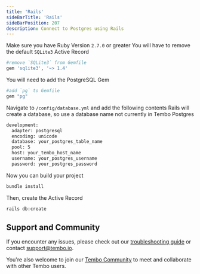 ```yaml
---
title: 'Rails'
sideBarTitle: 'Rails'
sideBarPosition: 207
description: Connect to Postgres using Rails
---
```


Make sure you have Ruby Version `2.7.0` or greater
You will have to remove the default `SQLite3` Active Record
```bash title="Gemfile"
#remove `SQLite3` from Gemfile
gem 'sqlite3', '~> 1.4'
```
You will need to add the PostgreSQL Gem
```bash title="Gemfile"
#add `pg` to Gemfile
gem "pg"
```
Navigate to `/config/database.yml` and add the following contents
Rails will create a database, so use a database name not currently in Tembo Postgres
```bash title="/config/database.yml"
development:
  adapter: postgresql
  encoding: unicode
  database: your_postgres_table_name
  pool: 5
  host: your_tembo_host_name
  username: your_postgres_username
  password: your_postgres_password
```
Now you can build your project
```bash title="shell"
bundle install
```
Then, create the Active Record
```bash title="shell"
rails db:create
```
## Support and Community

If you encounter any issues, please check out our [troubleshooting guide](/docs/product/cloud/troubleshooting) or contact [support@tembo.io](mailto:support@tembo.io).

You're also welcome to join our [Tembo Community](https://join.slack.com/t/tembocommunity/shared_invite/zt-23o25qt91-AnZoC1jhLMLubwia4GeNGw) to meet and collaborate with other Tembo users.
